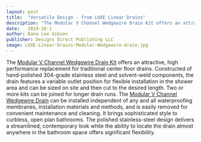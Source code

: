 ```yaml
---
layout: post
title:  "Versatile Design - from LUXE Linear Drains"
description: "The Modular V Channel Wedgewire Drain Kit offers an attractive, high performance replacement for traditional center floor drains."
date:   2019-10-1
author: Dana Lee Gibson
publisher: Designs Direct Publishing LLC
image: LUXE-Linear-Drains-Modular-Wedgewire-drain.jpg
---
```


The [Modular V Channel Wedgewire Drain Kit](https://www.lineardrains.com) offers an attractive, high performance replacement for traditional center floor drains. Constructed of hand-polished 304-grade stainless steel and solvent-weld components, the drain features a variable outlet position for flexible installation in the shower area and can be sized on site and then cut to the desired length. Two or more kits can be joined for longer drain runs. <!--more-->The [Modular V Channel Wedgewire Drain](https://www.lineardrains.com) can be installed independent of any and all waterproofing membranes, installation materials and methods, and is easily removed for convenient maintenance and cleaning. It brings sophisticated style to curbless, open plan bathrooms. The polished stainless-steel design delivers a streamlined, contemporary look while the ability to locate the drain almost anywhere in the bathroom space offers significant flexibility. 